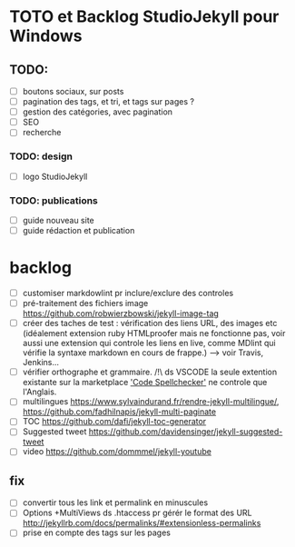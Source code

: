# TOTO et Backlog StudioJekyll pour Windows

## TODO:

- [ ] boutons sociaux, sur posts
- [ ] pagination des tags, et tri, et tags sur pages ?
- [ ] gestion des catégories, avec pagination
- [ ] SEO
- [ ] recherche

### TODO: design

- [ ] logo StudioJekyll

### TODO: publications

- [ ] guide nouveau site
- [ ] guide rédaction et publication

# backlog

- [ ] customiser markdowlint pr inclure/exclure des controles
- [ ] pré-traitement des fichiers image https://github.com/robwierzbowski/jekyll-image-tag
- [ ] créer des taches de test : vérification des liens URL, des images etc (idéalement extension ruby HTMLproofer mais ne fonctionne pas, voir aussi une extension qui controle les liens en live, comme MDlint qui vérifie la syntaxe markdown en cours de frappe.) --> voir Travis, Jenkins...
- [ ] vérifier orthographe et grammaire. /!\ ds VSCODE la seule extention existante sur la marketplace ['Code Spellchecker'](https://marketplace.visualstudio.com/items?itemName=streetsidesoftware.code-spell-checker) ne controle que l'Anglais.
- [ ] multilingues https://www.sylvaindurand.fr/rendre-jekyll-multilingue/, https://github.com/fadhilnapis/jekyll-multi-paginate
- [ ] TOC https://github.com/dafi/jekyll-toc-generator
- [ ] Suggested tweet https://github.com/davidensinger/jekyll-suggested-tweet
- [ ] video https://github.com/dommmel/jekyll-youtube

## fix

- [ ] convertir tous les link et permalink en minuscules
- [ ] Options +MultiViews ds .htaccess pr gérér le format des URL http://jekyllrb.com/docs/permalinks/#extensionless-permalinks
- [ ] prise en compte des tags sur les pages